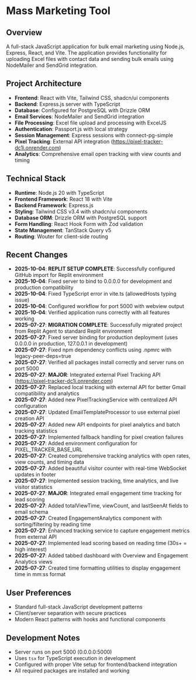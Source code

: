 # Mass Marketing Tool

## Overview
A full-stack JavaScript application for bulk email marketing using Node.js, Express, React, and Vite. The application provides functionality for uploading Excel files with contact data and sending bulk emails using NodeMailer and SendGrid integration.

## Project Architecture
- **Frontend**: React with Vite, Tailwind CSS, shadcn/ui components
- **Backend**: Express.js server with TypeScript
- **Database**: Configured for PostgreSQL with Drizzle ORM
- **Email Services**: NodeMailer and SendGrid integration
- **File Processing**: Excel file upload and processing with ExcelJS
- **Authentication**: Passport.js with local strategy
- **Session Management**: Express sessions with connect-pg-simple
- **Pixel Tracking**: External API integration (https://pixel-tracker-dc1i.onrender.com)
- **Analytics**: Comprehensive email open tracking with view counts and timing

## Technical Stack
- **Runtime**: Node.js 20 with TypeScript
- **Frontend Framework**: React 18 with Vite
- **Backend Framework**: Express.js
- **Styling**: Tailwind CSS v3.4 with shadcn/ui components
- **Database ORM**: Drizzle ORM with PostgreSQL support
- **Form Handling**: React Hook Form with Zod validation
- **State Management**: TanStack Query v5
- **Routing**: Wouter for client-side routing

## Recent Changes
- **2025-10-04**: **REPLIT SETUP COMPLETE**: Successfully configured GitHub import for Replit environment
- **2025-10-04**: Fixed server to bind to 0.0.0.0 for development and production compatibility
- **2025-10-04**: Fixed TypeScript error in vite.ts (allowedHosts typing issue)
- **2025-10-04**: Configured workflow for port 5000 with webview output
- **2025-10-04**: Verified application runs correctly with all features working
- **2025-07-27**: **MIGRATION COMPLETE**: Successfully migrated project from Replit Agent to standard Replit environment
- **2025-07-27**: Fixed server binding for production deployment (uses 0.0.0.0 in production, 127.0.0.1 in development)
- **2025-07-27**: Fixed npm dependency conflicts using .npmrc with legacy-peer-deps=true
- **2025-07-27**: Verified all packages install correctly and server runs on port 5000
- **2025-07-27**: **MAJOR**: Integrated external Pixel Tracking API (https://pixel-tracker-dc1i.onrender.com)
- **2025-07-27**: Replaced local tracking with external API for better Gmail compatibility and analytics
- **2025-07-27**: Added new PixelTrackingService with centralized API configuration
- **2025-07-27**: Updated EmailTemplateProcessor to use external pixel creation API
- **2025-07-27**: Added new API endpoints for pixel analytics and batch tracking statistics
- **2025-07-27**: Implemented fallback handling for pixel creation failures
- **2025-07-27**: Added environment configuration for PIXEL_TRACKER_BASE_URL
- **2025-07-27**: Created comprehensive tracking analytics with open rates, view counts, and timing data
- **2025-07-27**: Added beautiful visitor counter with real-time WebSocket updates in footer
- **2025-07-27**: Implemented session tracking, time analytics, and live visitor statistics
- **2025-07-27**: **MAJOR**: Integrated email engagement time tracking for lead scoring
- **2025-07-27**: Added totalViewTime, viewCount, and lastSeenAt fields to email schema
- **2025-07-27**: Created EngagementAnalytics component with sorting/filtering by reading time
- **2025-07-27**: Enhanced tracking service to capture engagement metrics from external API
- **2025-07-27**: Implemented lead scoring based on reading time (30s+ = high interest)
- **2025-07-27**: Added tabbed dashboard with Overview and Engagement Analytics views
- **2025-07-27**: Created time formatting utilities to display engagement time in mm:ss format

## User Preferences
- Standard full-stack JavaScript development patterns
- Client/server separation with secure practices
- Modern React patterns with hooks and functional components

## Development Notes
- Server runs on port 5000 (0.0.0.0:5000)
- Uses `tsx` for TypeScript execution in development
- Configured with proper Vite setup for frontend/backend integration
- All required packages are installed and working